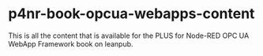 # p4nr-book-opcua-webapps-content
This is all the content that is available for the PLUS for Node-RED OPC UA WebApp Framework book on leanpub.
